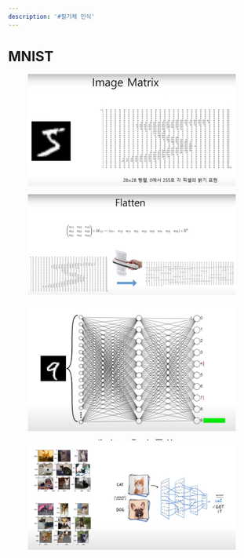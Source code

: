 ```yaml
---
description: '#필기체 인식'
---
```


# MNIST



<figure><img src="../../../../../.gitbook/assets/image (5) (1) (1).png" alt=""><figcaption></figcaption></figure>

<figure><img src="../../../../../.gitbook/assets/image (6) (1).png" alt=""><figcaption></figcaption></figure>

<figure><img src="../../../../../.gitbook/assets/image (4) (1) (1) (1).png" alt=""><figcaption></figcaption></figure>

<figure><img src="../../../../../.gitbook/assets/image (8).png" alt=""><figcaption></figcaption></figure>

